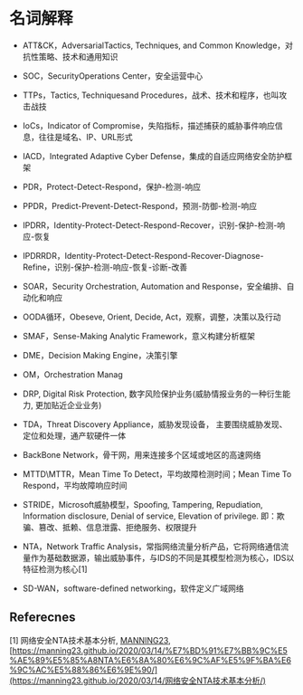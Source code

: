 # 名词解释

- ATT&CK，AdversarialTactics, Techniques, and Common Knowledge，对抗性策略、技术和通用知识
- SOC，SecurityOperations Center，安全运营中心
- TTPs，Tactics, Techniquesand Procedures，战术、技术和程序，也叫攻击战技
- IoCs，Indicator of Compromise，失陷指标，描述捕获的威胁事件响应信息，往往是域名、IP、URL形式
- IACD，Integrated Adaptive Cyber Defense，集成的自适应网络安全防护框架
- PDR，Protect-Detect-Respond，保护-检测-响应
- PPDR，Predict-Prevent-Detect-Respond，预测-防御-检测-响应
- IPDRR，Identity-Protect-Detect-Respond-Recover，识别-保护-检测-响应-恢复
- IPDRRDR，Identity-Protect-Detect-Respond-Recover-Diagnose-Refine，识别-保护-检测-响应-恢复-诊断-改善
- SOAR，Security Orchestration, Automation and Response，安全编排、自动化和响应
- OODA循环，Obeseve, Orient, Decide, Act，观察，调整，决策以及行动
- SMAF，Sense-Making Analytic Framework，意义构建分析框架
- DME，Decision Making Engine，决策引擎
- OM，Orchestration Manag
- DRP, Digital Risk Protection, 数字风险保护业务(威胁情报业务的一种衍生能力, 更加贴近企业业务)  
- TDA，Threat Discovery Appliance，威胁发现设备， 主要围绕威胁发现、定位和处理，通产软硬件一体
- BackBone Network，骨干网，用来连接多个区域或地区的高速网络
- MTTD\MTTR，Mean Time To Detect，平均故障检测时间；Mean Time To Respond，平均故障响应时间
-   STRIDE，Microsoft威胁模型，Spoofing, Tampering, Repudiation, Information disclosure, Denial of service, Elevation of privilege. 即：欺骗、篡改、抵赖、信息泄露、拒绝服务、权限提升
-   NTA，Network Traffic Analysis，常指网络流量分析产品，它将网络通信流量作为基础数据源，输出威胁事件，与IDS的不同是其模型检测为核心，IDS以特征检测为核心[1]

-   SD-WAN，software-defined networking，软件定义广域网络







## Referecnes

[1] 网络安全NTA技术基本分析, [MANNING23](https://manning23.github.io/), [https://manning23.github.io/2020/03/14/%E7%BD%91%E7%BB%9C%E5%AE%89%E5%85%A8NTA%E6%8A%80%E6%9C%AF%E5%9F%BA%E6%9C%AC%E5%88%86%E6%9E%90/](https://manning23.github.io/2020/03/14/网络安全NTA技术基本分析/)